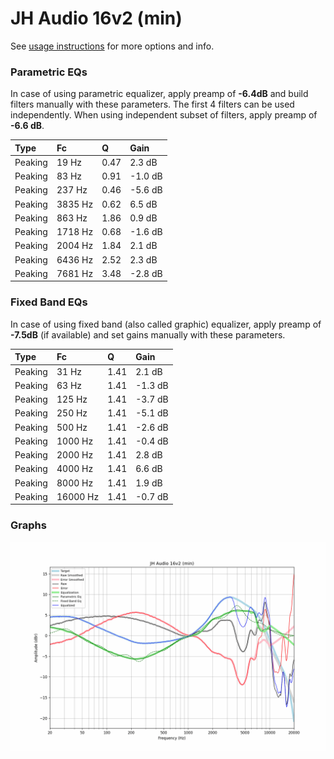# JH Audio 16v2 (min)
See [usage instructions](https://github.com/jaakkopasanen/AutoEq#usage) for more options and info.

### Parametric EQs
In case of using parametric equalizer, apply preamp of **-6.4dB** and build filters manually
with these parameters. The first 4 filters can be used independently.
When using independent subset of filters, apply preamp of **-6.6 dB**.

| Type    | Fc      |    Q | Gain    |
|:--------|:--------|:-----|:--------|
| Peaking | 19 Hz   | 0.47 | 2.3 dB  |
| Peaking | 83 Hz   | 0.91 | -1.0 dB |
| Peaking | 237 Hz  | 0.46 | -5.6 dB |
| Peaking | 3835 Hz | 0.62 | 6.5 dB  |
| Peaking | 863 Hz  | 1.86 | 0.9 dB  |
| Peaking | 1718 Hz | 0.68 | -1.6 dB |
| Peaking | 2004 Hz | 1.84 | 2.1 dB  |
| Peaking | 6436 Hz | 2.52 | 2.3 dB  |
| Peaking | 7681 Hz | 3.48 | -2.8 dB |

### Fixed Band EQs
In case of using fixed band (also called graphic) equalizer, apply preamp of **-7.5dB**
(if available) and set gains manually with these parameters.

| Type    | Fc       |    Q | Gain    |
|:--------|:---------|:-----|:--------|
| Peaking | 31 Hz    | 1.41 | 2.1 dB  |
| Peaking | 63 Hz    | 1.41 | -1.3 dB |
| Peaking | 125 Hz   | 1.41 | -3.7 dB |
| Peaking | 250 Hz   | 1.41 | -5.1 dB |
| Peaking | 500 Hz   | 1.41 | -2.6 dB |
| Peaking | 1000 Hz  | 1.41 | -0.4 dB |
| Peaking | 2000 Hz  | 1.41 | 2.8 dB  |
| Peaking | 4000 Hz  | 1.41 | 6.6 dB  |
| Peaking | 8000 Hz  | 1.41 | 1.9 dB  |
| Peaking | 16000 Hz | 1.41 | -0.7 dB |

### Graphs
![](./JH%20Audio%2016v2%20(min).png)